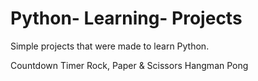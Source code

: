 # Python- Learning- Projects
 Simple projects that were made to learn Python.

Countdown Timer
Rock, Paper & Scissors
Hangman
Pong
